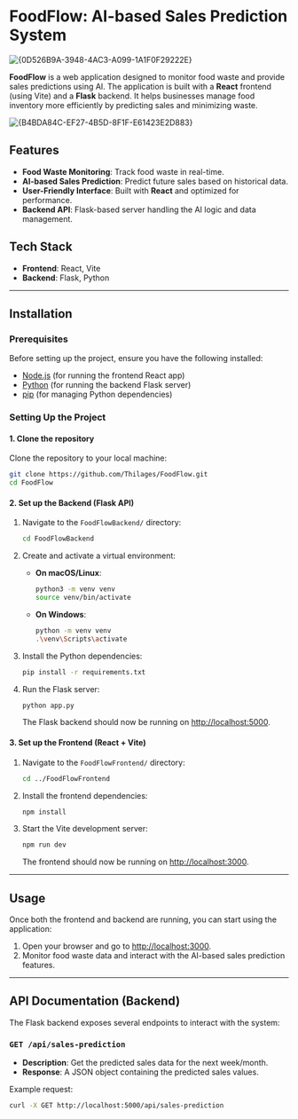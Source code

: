 

# FoodFlow: AI-based Sales Prediction System  

![{0D526B9A-3948-4AC3-A099-1A1F0F29222E}](https://github.com/user-attachments/assets/1345cc20-6288-44fb-baeb-28d661073e62)

**FoodFlow** is a web application designed to monitor food waste and provide sales predictions using AI. The application is built with a **React** frontend (using Vite) and a **Flask** backend. It helps businesses manage food inventory more efficiently by predicting sales and minimizing waste.

![{B4BDA84C-EF27-4B5D-8F1F-E61423E2D883}](https://github.com/user-attachments/assets/650e2ef5-cd0c-4166-906e-2e2c7e4af88c)


## Features

- **Food Waste Monitoring**: Track food waste in real-time.
- **AI-based Sales Prediction**: Predict future sales based on historical data.
- **User-Friendly Interface**: Built with **React** and optimized for performance.
- **Backend API**: Flask-based server handling the AI logic and data management.
  
## Tech Stack

- **Frontend**: React, Vite
- **Backend**: Flask, Python

---

## Installation

### Prerequisites

Before setting up the project, ensure you have the following installed:

- [Node.js](https://nodejs.org/) (for running the frontend React app)
- [Python](https://www.python.org/downloads/) (for running the backend Flask server)
- [pip](https://pip.pypa.io/en/stable/) (for managing Python dependencies)

### Setting Up the Project

#### 1. Clone the repository

Clone the repository to your local machine:

```bash
git clone https://github.com/Thilages/FoodFlow.git
cd FoodFlow
```

#### 2. Set up the Backend (Flask API)

1. Navigate to the `FoodFlowBackend/` directory:

   ```bash
   cd FoodFlowBackend
   ```

2. Create and activate a virtual environment:

   - **On macOS/Linux**:

     ```bash
     python3 -m venv venv
     source venv/bin/activate
     ```

   - **On Windows**:

     ```bash
     python -m venv venv
     .\venv\Scripts\activate
     ```

3. Install the Python dependencies:

   ```bash
   pip install -r requirements.txt
   ```

4. Run the Flask server:

   ```bash
   python app.py
   ```

   The Flask backend should now be running on [http://localhost:5000](http://localhost:5000).

#### 3. Set up the Frontend (React + Vite)

1. Navigate to the `FoodFlowFrontend/` directory:

   ```bash
   cd ../FoodFlowFrontend
   ```

2. Install the frontend dependencies:

   ```bash
   npm install
   ```

3. Start the Vite development server:

   ```bash
   npm run dev
   ```

   The frontend should now be running on [http://localhost:3000](http://localhost:3000).

---

## Usage

Once both the frontend and backend are running, you can start using the application:

1. Open your browser and go to [http://localhost:3000](http://localhost:3000).
2. Monitor food waste data and interact with the AI-based sales prediction features.

---

## API Documentation (Backend)

The Flask backend exposes several endpoints to interact with the system:

### `GET /api/sales-prediction`

- **Description**: Get the predicted sales data for the next week/month.
- **Response**: A JSON object containing the predicted sales values.

Example request:

```bash
curl -X GET http://localhost:5000/api/sales-prediction
```

